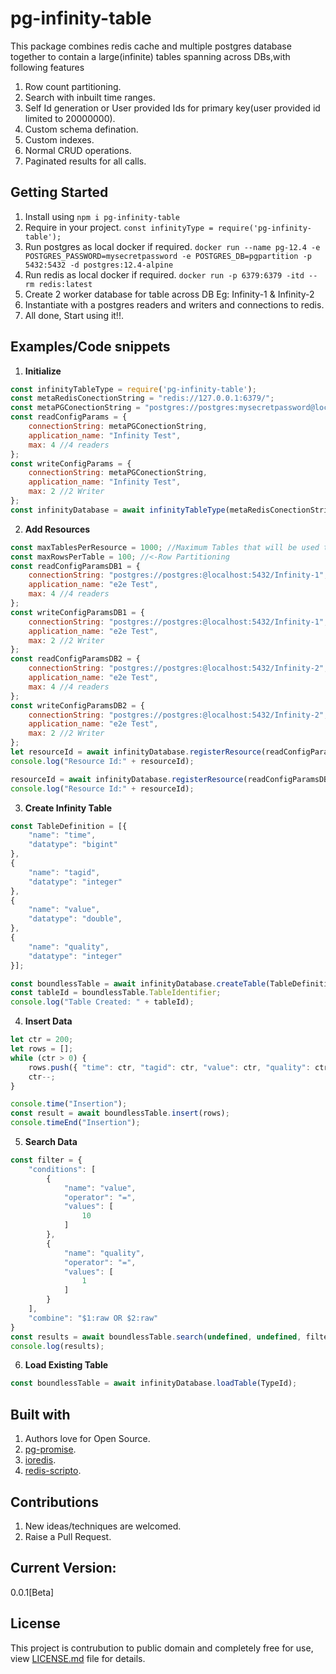 # pg-infinity-table

This package combines redis cache and multiple postgres database together to contain a large(infinite) tables spanning across DBs,with following features
1. Row count partitioning.
2. Search with inbuilt time ranges.
3. Self Id generation or User provided Ids for primary key(user provided id limited to 20000000).
4. Custom schema defination.
6. Custom indexes.
7. Normal CRUD operations.
8. Paginated results for all calls.

## Getting Started

1. Install using `npm i pg-infinity-table`
2. Require in your project. `const infinityType = require('pg-infinity-table');`
3. Run postgres as local docker if required. `docker run --name pg-12.4 -e POSTGRES_PASSWORD=mysecretpassword -e POSTGRES_DB=pgpartition -p 5432:5432 -d postgres:12.4-alpine`
4. Run redis as local docker if required. `docker run -p 6379:6379 -itd --rm redis:latest`
5. Create 2 worker database for table across DB Eg: Infinity-1 & Infinity-2
6. Instantiate with a postgres readers and writers and connections to redis. 
7. All done, Start using it!!.

## Examples/Code snippets

1. **Initialize**
```javascript
const infinityTableType = require('pg-infinity-table');
const metaRedisConectionString = "redis://127.0.0.1:6379/";
const metaPGConectionString = "postgres://postgres:mysecretpassword@localhost:5432/pg-infinity-meta?application_name=perf-test";
const readConfigParams = {
    connectionString: metaPGConectionString,
    application_name: "Infinity Test",
    max: 4 //4 readers
};
const writeConfigParams = {
    connectionString: metaPGConectionString,
    application_name: "Infinity Test",
    max: 2 //2 Writer
};
const infinityDatabase = await infinityTableType(metaRedisConectionString, readConfigParams, writeConfigParams)
```

2. **Add Resources**
```javascript
const maxTablesPerResource = 1000; //Maximum Tables that will be used to create infinity tables.
const maxRowsPerTable = 100; //<-Row Partitioning
const readConfigParamsDB1 = {
    connectionString: "postgres://postgres:@localhost:5432/Infinity-1",
    application_name: "e2e Test",
    max: 4 //4 readers
};
const writeConfigParamsDB1 = {
    connectionString: "postgres://postgres:@localhost:5432/Infinity-1",
    application_name: "e2e Test",
    max: 2 //2 Writer
};
const readConfigParamsDB2 = {
    connectionString: "postgres://postgres:@localhost:5432/Infinity-2",
    application_name: "e2e Test",
    max: 4 //4 readers
};
const writeConfigParamsDB2 = {
    connectionString: "postgres://postgres:@localhost:5432/Infinity-2",
    application_name: "e2e Test",
    max: 2 //2 Writer
};
let resourceId = await infinityDatabase.registerResource(readConfigParamsDB1, writeConfigParamsDB1,maxTablesPerResource, maxRowsPerTable);
console.log("Resource Id:" + resourceId);

resourceId = await infinityDatabase.registerResource(readConfigParamsDB2, writeConfigParamsDB2, 1000, maxRowsPerTable);
console.log("Resource Id:" + resourceId);
```

3. **Create Infinity Table**
```javascript
const TableDefinition = [{
    "name": "time",
    "datatype": "bigint"
},
{
    "name": "tagid",
    "datatype": "integer"
},
{
    "name": "value",
    "datatype": "double",
},
{
    "name": "quality",
    "datatype": "integer"
}];

const boundlessTable = await infinityDatabase.createTable(TableDefinition);
const tableId = boundlessTable.TableIdentifier;
console.log("Table Created: " + tableId);
```
4. **Insert Data**
```javascript
let ctr = 200;
let rows = [];
while (ctr > 0) {
    rows.push({ "time": ctr, "tagid": ctr, "value": ctr, "quality": ctr })
    ctr--;
}

console.time("Insertion");
const result = await boundlessTable.insert(rows);
console.timeEnd("Insertion");
```
5. **Search Data**
```javascript
const filter = {
    "conditions": [
        {
            "name": "value",
            "operator": "=",
            "values": [
                10
            ]
        },
        {
            "name": "quality",
            "operator": "=",
            "values": [
                1
            ]
        }
    ],
    "combine": "$1:raw OR $2:raw"
}
const results = await boundlessTable.search(undefined, undefined, filter);
console.log(results);
```

6. **Load Existing Table**
```javascript
const boundlessTable = await infinityDatabase.loadTable(TypeId);
```

## Built with

1. Authors love for Open Source.
2. [pg-promise](https://www.npmjs.com/package/pg-promise).
3. [ioredis](https://www.npmjs.com/package/ioredis).
4. [redis-scripto](https://www.npmjs.com/package/redis-scripto).

## Contributions

1. New ideas/techniques are welcomed.
2. Raise a Pull Request.

## Current Version:
0.0.1[Beta]

## License

This project is contrubution to public domain and completely free for use, view [LICENSE.md](/license.md) file for details.
